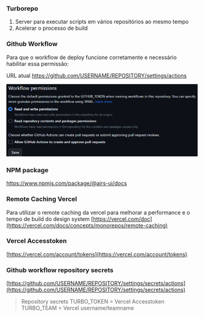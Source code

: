 ### Turborepo

1. Server para executar scripts em vários repositórios ao mesmo tempo
2. Acelerar o processo de build


### Github Workflow

Para que o workflow de deploy funcione corretamente e necessário habilitar essa permissão:

URL atual <https://github.com/USERNAME/REPOSITORY/settings/actions>


<img src="./.github/assets/settings_actions.png">


### NPM package

https://www.npmjs.com/package/@airs-ui/docs


### Remote Caching Vercel

Para utilizar o remote caching da vercel para melhorar a performance e o tempo de build do design system [https://vercel.com/doc](https://vercel.com/docs/concepts/monorepos/remote-caching)

### Vercel Accesstoken

[https://vercel.com/account/tokens](https://vercel.com/account/tokens)


### Github workflow repository secrets

[https://github.com/USERNAME/REPOSITORY/settings/secrets/actions](https://github.com/USERNAME/REPOSITORY/settings/secrets/actions)

> Repository secrets
  TURBO_TOKEN =  Vercel Accesstoken
  TURBO_TEAM =  Vercel username/teamname